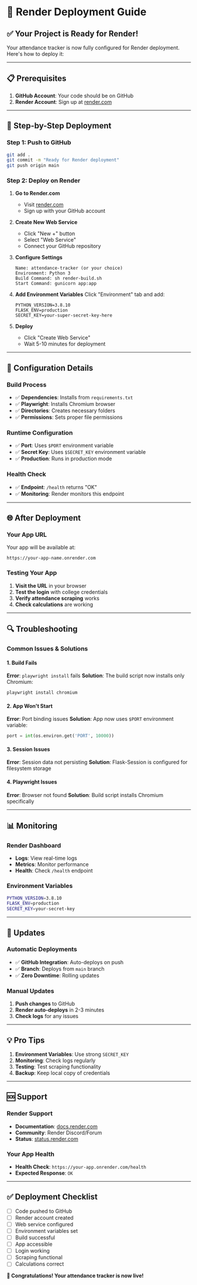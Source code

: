 # 🚀 Render Deployment Guide

## ✅ Your Project is Ready for Render!

Your attendance tracker is now fully configured for Render deployment. Here's how to deploy it:

---

## 📋 Prerequisites

1. **GitHub Account**: Your code should be on GitHub
2. **Render Account**: Sign up at [render.com](https://render.com)

---

## 🚀 Step-by-Step Deployment

### Step 1: Push to GitHub
```bash
git add .
git commit -m "Ready for Render deployment"
git push origin main
```

### Step 2: Deploy on Render

1. **Go to Render.com**
   - Visit [render.com](https://render.com)
   - Sign up with your GitHub account

2. **Create New Web Service**
   - Click "New +" button
   - Select "Web Service"
   - Connect your GitHub repository

3. **Configure Settings**
   ```
   Name: attendance-tracker (or your choice)
   Environment: Python 3
   Build Command: sh render-build.sh
   Start Command: gunicorn app:app
   ```

4. **Add Environment Variables**
   Click "Environment" tab and add:
   ```
   PYTHON_VERSION=3.8.10
   FLASK_ENV=production
   SECRET_KEY=your-super-secret-key-here
   ```

5. **Deploy**
   - Click "Create Web Service"
   - Wait 5-10 minutes for deployment

---

## 🔧 Configuration Details

### Build Process
- ✅ **Dependencies**: Installs from `requirements.txt`
- ✅ **Playwright**: Installs Chromium browser
- ✅ **Directories**: Creates necessary folders
- ✅ **Permissions**: Sets proper file permissions

### Runtime Configuration
- ✅ **Port**: Uses `$PORT` environment variable
- ✅ **Secret Key**: Uses `$SECRET_KEY` environment variable
- ✅ **Production**: Runs in production mode

### Health Check
- ✅ **Endpoint**: `/health` returns "OK"
- ✅ **Monitoring**: Render monitors this endpoint

---

## 🌐 After Deployment

### Your App URL
Your app will be available at:
```
https://your-app-name.onrender.com
```

### Testing Your App
1. **Visit the URL** in your browser
2. **Test the login** with college credentials
3. **Verify attendance scraping** works
4. **Check calculations** are working

---

## 🔍 Troubleshooting

### Common Issues & Solutions

#### 1. Build Fails
**Error**: `playwright install` fails
**Solution**: The build script now installs only Chromium:
```bash
playwright install chromium
```

#### 2. App Won't Start
**Error**: Port binding issues
**Solution**: App now uses `$PORT` environment variable:
```python
port = int(os.environ.get('PORT', 10000))
```

#### 3. Session Issues
**Error**: Session data not persisting
**Solution**: Flask-Session is configured for filesystem storage

#### 4. Playwright Issues
**Error**: Browser not found
**Solution**: Build script installs Chromium specifically

---

## 📊 Monitoring

### Render Dashboard
- **Logs**: View real-time logs
- **Metrics**: Monitor performance
- **Health**: Check `/health` endpoint

### Environment Variables
```bash
PYTHON_VERSION=3.8.10
FLASK_ENV=production
SECRET_KEY=your-secret-key
```

---

## 🔄 Updates

### Automatic Deployments
- ✅ **GitHub Integration**: Auto-deploys on push
- ✅ **Branch**: Deploys from `main` branch
- ✅ **Zero Downtime**: Rolling updates

### Manual Updates
1. **Push changes** to GitHub
2. **Render auto-deploys** in 2-3 minutes
3. **Check logs** for any issues

---

## 💡 Pro Tips

1. **Environment Variables**: Use strong `SECRET_KEY`
2. **Monitoring**: Check logs regularly
3. **Testing**: Test scraping functionality
4. **Backup**: Keep local copy of credentials

---

## 🆘 Support

### Render Support
- **Documentation**: [docs.render.com](https://docs.render.com)
- **Community**: Render Discord/Forum
- **Status**: [status.render.com](https://status.render.com)

### Your App Health
- **Health Check**: `https://your-app.onrender.com/health`
- **Expected Response**: `OK`

---

## ✅ Deployment Checklist

- [ ] Code pushed to GitHub
- [ ] Render account created
- [ ] Web service configured
- [ ] Environment variables set
- [ ] Build successful
- [ ] App accessible
- [ ] Login working
- [ ] Scraping functional
- [ ] Calculations correct

**🎉 Congratulations! Your attendance tracker is now live!** 